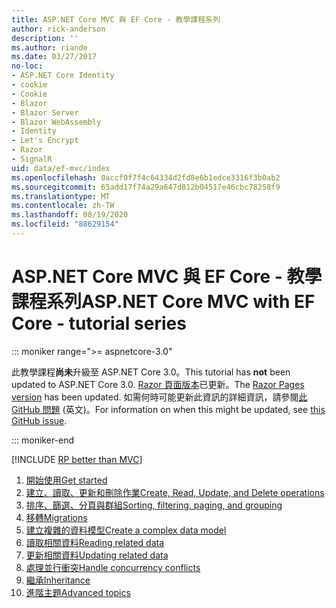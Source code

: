 ```yaml
---
title: ASP.NET Core MVC 與 EF Core - 教學課程系列
author: rick-anderson
description: ''
ms.author: riande
ms.date: 03/27/2017
no-loc:
- ASP.NET Core Identity
- cookie
- Cookie
- Blazor
- Blazor Server
- Blazor WebAssembly
- Identity
- Let's Encrypt
- Razor
- SignalR
uid: data/ef-mvc/index
ms.openlocfilehash: 0accf0f7f4c64334d2fd8e6b1edce3316f3b0ab2
ms.sourcegitcommit: 65add17f74a29a647d812b04517e46cbc78258f9
ms.translationtype: MT
ms.contentlocale: zh-TW
ms.lasthandoff: 08/19/2020
ms.locfileid: "88629154"
---
```

# <a name="aspnet-core-mvc-with-ef-core---tutorial-series"></a><span data-ttu-id="0c875-102">ASP.NET Core MVC 與 EF Core - 教學課程系列</span><span class="sxs-lookup"><span data-stu-id="0c875-102">ASP.NET Core MVC with EF Core - tutorial series</span></span>

::: moniker range=">= aspnetcore-3.0"

<span data-ttu-id="0c875-103">此教學課程**尚未**升級至 ASP.NET Core 3.0。</span><span class="sxs-lookup"><span data-stu-id="0c875-103">This tutorial has **not** been updated to ASP.NET Core 3.0.</span></span> <span data-ttu-id="0c875-104">[ Razor 頁面版本](xref:data/ef-rp/intro)已更新。</span><span class="sxs-lookup"><span data-stu-id="0c875-104">The [Razor Pages version](xref:data/ef-rp/intro) has been updated.</span></span> <span data-ttu-id="0c875-105">如需何時可能更新此資訊的詳細資訊，請參閱[此 GitHub 問題](https://github.com/dotnet/AspNetCore.Docs/issues/13920) \(英文\)。</span><span class="sxs-lookup"><span data-stu-id="0c875-105">For information on when this might be updated, see [this GitHub issue](https://github.com/dotnet/AspNetCore.Docs/issues/13920).</span></span>

::: moniker-end

[!INCLUDE [RP better than MVC](../../includes/RP-EF/rp-over-mvc.md)]

1. [<span data-ttu-id="0c875-106">開始使用</span><span class="sxs-lookup"><span data-stu-id="0c875-106">Get started</span></span>](xref:data/ef-mvc/intro)
1. [<span data-ttu-id="0c875-107">建立、讀取、更新和刪除作業</span><span class="sxs-lookup"><span data-stu-id="0c875-107">Create, Read, Update, and Delete operations</span></span>](xref:data/ef-mvc/crud)
1. [<span data-ttu-id="0c875-108">排序、篩選、分頁與群組</span><span class="sxs-lookup"><span data-stu-id="0c875-108">Sorting, filtering, paging, and grouping</span></span>](xref:data/ef-mvc/sort-filter-page)
1. [<span data-ttu-id="0c875-109">移轉</span><span class="sxs-lookup"><span data-stu-id="0c875-109">Migrations</span></span>](xref:data/ef-mvc/migrations)
1. [<span data-ttu-id="0c875-110">建立複雜的資料模型</span><span class="sxs-lookup"><span data-stu-id="0c875-110">Create a complex data model</span></span>](xref:data/ef-mvc/complex-data-model)
1. [<span data-ttu-id="0c875-111">讀取相關資料</span><span class="sxs-lookup"><span data-stu-id="0c875-111">Reading related data</span></span>](xref:data/ef-mvc/read-related-data)
1. [<span data-ttu-id="0c875-112">更新相關資料</span><span class="sxs-lookup"><span data-stu-id="0c875-112">Updating related data</span></span>](xref:data/ef-mvc/update-related-data)
1. [<span data-ttu-id="0c875-113">處理並行衝突</span><span class="sxs-lookup"><span data-stu-id="0c875-113">Handle concurrency conflicts</span></span>](xref:data/ef-mvc/concurrency)
1. [<span data-ttu-id="0c875-114">繼承</span><span class="sxs-lookup"><span data-stu-id="0c875-114">Inheritance</span></span>](xref:data/ef-mvc/inheritance)
1. [<span data-ttu-id="0c875-115">進階主題</span><span class="sxs-lookup"><span data-stu-id="0c875-115">Advanced topics</span></span>](xref:data/ef-mvc/advanced)
